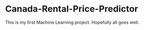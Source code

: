 # Canada-Rental-Price-Predictor
This is my first Machine Learning project. Hopefully all goes well. 
